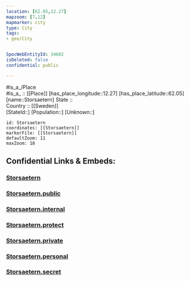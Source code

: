 ```yaml
---
location: [62.05,12.27] 
mapzoom: [7,12] 
mapmarker: city 
type: City
tags:
- geo/City


SpocWebEntityId: 34602
isDeleted: false
confidential: public

---
```

#is_a_/Place  
#is_a_ :: [[Place]] 
[has_place_longitude::12.27] 
[has_place_latitude::62.05] 
[name::Storsaetern] 
State ::  
Country :: [[Sweden]]  
[StateId::] 
[Population::] 
[Unknown::] 


```leaflet
id: Storsaetern
coordinates: [[Storsaetern]] 
markerFile: [[Storsaetern]] 
defaultZoom: 11 
maxZoom: 18
```


## Confidential Links & Embeds: 

### [Storsaetern](/_Standards/Earth/Continent/Europe/Europe~North/Sweden/Provinces~Sweden/Dalarna/City/Storsaetern.md) 

### [Storsaetern.public](/_public/Earth/Continent/Europe/Europe~North/Sweden/Provinces~Sweden/Dalarna/City/Storsaetern.public.md) 

### [Storsaetern.internal](/_internal/Earth/Continent/Europe/Europe~North/Sweden/Provinces~Sweden/Dalarna/City/Storsaetern.internal.md) 

### [Storsaetern.protect](/_protect/Earth/Continent/Europe/Europe~North/Sweden/Provinces~Sweden/Dalarna/City/Storsaetern.protect.md) 

### [Storsaetern.private](/_private/Earth/Continent/Europe/Europe~North/Sweden/Provinces~Sweden/Dalarna/City/Storsaetern.private.md) 

### [Storsaetern.personal](/_personal/Earth/Continent/Europe/Europe~North/Sweden/Provinces~Sweden/Dalarna/City/Storsaetern.personal.md) 

### [Storsaetern.secret](/_secret/Earth/Continent/Europe/Europe~North/Sweden/Provinces~Sweden/Dalarna/City/Storsaetern.secret.md)

